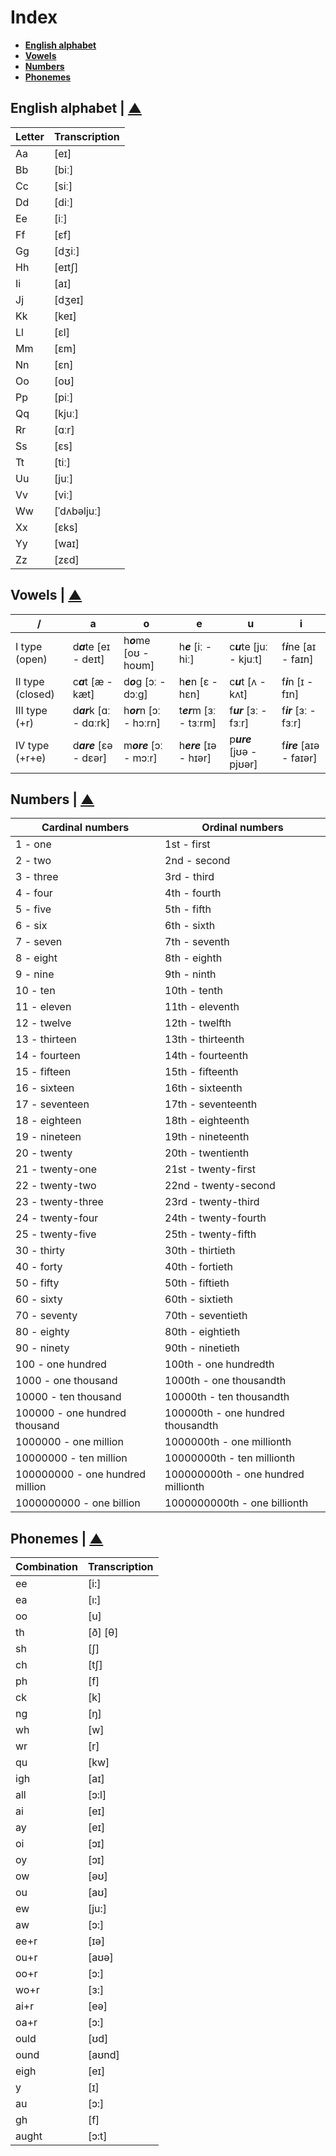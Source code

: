 # Index

- [**English alphabet**](README.md#english-alphabet--)
- [**Vowels**](README.md#vowels--)
- [**Numbers**](README.md#numbers--)
- [**Phonemes**](README.md#phonemes--)

## English alphabet | [▲](README.md#index)

Letter | Transcription
--- | ---
Aa | [eɪ]
Bb | [biː]
Cc | [siː]
Dd | [diː]
Ee | [iː]
Ff | [ɛf]
Gg | [dʒiː]
Hh | [eɪtʃ]
Ii | [aɪ]
Jj | [dʒeɪ]
Kk | [keɪ]
Ll | [ɛl]
Mm | [ɛm]
Nn | [ɛn]
Oo | [oʊ]
Pp | [piː]
Qq | [kjuː]
Rr | [ɑːr]
Ss | [ɛs]
Tt | [tiː]
Uu | [juː]
Vv | [viː]
Ww | [ˈdʌbəljuː]
Xx | [ɛks]
Yy | [waɪ]
Zz | [zɛd]

## Vowels | [▲](README.md#index)

/ | a | o | e | u | i
--- | --- | --- | --- | --- | ---
I type (open) | d***a***te [eɪ - deɪt] | h***o***me [oʊ - hoʊm] | h***e*** [iː - hiː] | c***u***te [juː - kjuːt] | f***i***ne [aɪ - faɪn]
II type (closed) | c***a***t [æ - kæt] | d***o***g [ɔː - dɔːg] | h***e***n [ɛ - hɛn] | c***u***t [ʌ - kʌt] | f***i***n [ɪ - fɪn]
III type (+r) | d***ar***k [ɑː - dɑːrk] | h***or***n [ɔː - hɔːrn] | t***er***m [ɜː - tɜːrm] | f***ur*** [ɜː - fɜːr] | f***ir*** [ɜː - fɜːr]
IV type (+r+e) | d***are*** [ɛə - dɛər] | m***ore*** [ɔː - mɔːr] | h***ere*** [ɪə - hɪər] | p***ure*** [jʊə - pjʊər] | f***ire*** [aɪə - faɪər]

## Numbers | [▲](README.md#index)

Cardinal numbers | Ordinal numbers
--- | ---
1 - one | 1st - first
2 - two | 2nd - second
3 - three | 3rd - third
4 - four | 4th - fourth
5 - five | 5th - fifth
6 - six | 6th - sixth
7 - seven | 7th - seventh
8 - eight | 8th - eighth
9 - nine | 9th - ninth
10 - ten | 10th - tenth
11 - eleven | 11th - eleventh
12 - twelve | 12th - twelfth
13 - thirteen | 13th - thirteenth
14 - fourteen | 14th - fourteenth
15 - fifteen | 15th - fifteenth
16 - sixteen | 16th - sixteenth
17 - seventeen | 17th - seventeenth
18 - eighteen | 18th - eighteenth
19 - nineteen | 19th - nineteenth
20 - twenty | 20th - twentienth
21 - twenty-one | 21st - twenty-first
22 - twenty-two | 22nd - twenty-second
23 - twenty-three | 23rd - twenty-third
24 - twenty-four | 24th - twenty-fourth
25 - twenty-five | 25th - twenty-fifth
30 - thirty | 30th - thirtieth
40 - forty | 40th - fortieth
50 - fifty | 50th - fiftieth
60 - sixty | 60th - sixtieth
70 - seventy | 70th - seventieth
80 - eighty | 80th - eightieth
90 - ninety | 90th - ninetieth
100 - one hundred | 100th - one hundredth
1000 - one thousand | 1000th - one thousandth
10000 - ten thousand | 10000th - ten thousandth
100000 - one hundred thousand | 100000th - one hundred thousandth
1000000 - one million | 1000000th - one millionth
10000000 - ten million | 10000000th - ten millionth
100000000 - one hundred million | 100000000th - one hundred millionth
1000000000 - one billion | 1000000000th - one billionth

## Phonemes | [▲](README.md#index)

Combination | Transcription
--- | ---
ee | [i:]
ea | [ı:]
oo | [u]
th | [ð] [θ]
sh | [ʃ]
ch | [tʃ]
ph | [f]
ck | [k]
ng | [ŋ]
wh | [w]
wr | [r]
qu | [kw]
igh | [aɪ]
all | [ɔ:l]
ai | [eɪ]
ay | [eɪ]
oi | [ɔɪ]
oy | [ɔɪ]
ow | [əʊ]
ou | [aʊ]
ew | [ju:]
aw | [ɔ:]
ee+r | [ɪə]
ou+r | [aʊə]
oo+r | [ɔ:]
wo+r | [ɜ:]
ai+r | [eə]
oa+r | [ɔ:]
ould | [ʊd]
ound | [aʊnd]
eigh | [eɪ]
y | [ɪ]
au | [ɔ:]
gh | [f]
aught | [ɔ:t]

